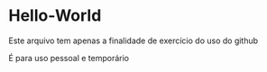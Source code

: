 # Hello-World

Este arquivo tem apenas a finalidade de exercício do uso do github

É para uso pessoal e temporário
